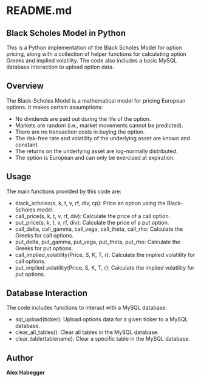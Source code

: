# README.md

## Black Scholes Model in Python

This is a Python implementation of the Black Scholes Model for option pricing, along with a collection of helper functions for calculating option Greeks and implied volatility. The code also includes a basic MySQL database interaction to upload option data.

## Overview

The Black-Scholes Model is a mathematical model for pricing European options. It makes certain assumptions:

* No dividends are paid out during the life of the option.
* Markets are random (i.e., market movements cannot be predicted).
* There are no transaction costs in buying the option.
* The risk-free rate and volatility of the underlying asset are known and constant.
* The returns on the underlying asset are log-normally distributed.
* The option is European and can only be exercised at expiration.

## Usage
The main functions provided by this code are:

* black_scholes(s, k, t, v, rf, div, cp): Price an option using the Black-Scholes model.
* call_price(s, k, t, v, rf, div): Calculate the price of a call option.
* put_price(s, k, t, v, rf, div): Calculate the price of a put option.
* call_delta, call_gamma, call_vega, call_theta, call_rho: Calculate the Greeks for call options.
* put_delta, put_gamma, put_vega, put_theta, put_rho: Calculate the Greeks for put options.
* call_implied_volatility(Price, S, K, T, r): Calculate the implied volatility for call options.
* put_implied_volatility(Price, S, K, T, r): Calculate the implied volatility for put options.

## Database Interaction
The code includes functions to interact with a MySQL database:

* sql_upload(ticker): Upload options data for a given ticker to a MySQL database.
* clear_all_tables(): Clear all tables in the MySQL database.
* clear_table(tablename): Clear a specific table in the MySQL database.

## Author
**Alex Habegger**
